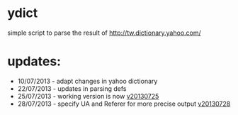 ydict
=====

simple script to parse the result of http://tw.dictionary.yahoo.com/

# updates:
* 10/07/2013 - adapt changes in yahoo dictionary
* 22/07/2013 - updates in parsing defs
* 25/07/2013 - working version is now [v20130725](https://github.com/freehaha/ydict/releases/tag/v20130725)
* 28/07/2013 - specify UA and Referer for more precise output [v20130728](https://github.com/freehaha/ydict/releases/tag/v20130728)
